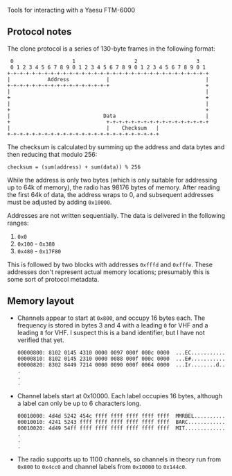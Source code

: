 Tools for interacting with a Yaesu FTM-6000

## Protocol notes

The clone protocol is a series of 130-byte frames in the following format:

```
 0                   1                   2                   3
 0 1 2 3 4 5 6 7 8 9 0 1 2 3 4 5 6 7 8 9 0 1 2 3 4 5 6 7 8 9 0 1
+-+-+-+-+-+-+-+-+-+-+-+-+-+-+-+-+-+-+-+-+-+-+-+-+-+-+-+-+-+-+-+-+
|            Address            |                               |
+-+-+-+-+-+-+-+-+-+-+-+-+-+-+-+-+                               +
|                                                               |
+                                                               +
|                                                               |
+                                                               +
|                              Data                             |
+                               +-+-+-+-+-+-+-+-+-+-+-+-+-+-+-+-+
|                               |    Checksum   |
+-+-+-+-+-+-+-+-+-+-+-+-+-+-+-+-+-+-+-+-+-+-+-+-+
```

The checksum is calculated by summing up the address and data bytes and then reducing that modulo 256:

```
checksum = (sum(address) + sum(data)) % 256
```

While the address is only two bytes (which is only suitable for addressing up to 64k of memory), the radio has 98176 bytes of memory. After reading the first 64k of data, the address wraps to 0, and subsequent addresses must be adjusted by adding `0x10000`.

Addresses are not written sequentially. The data is delivered in the following ranges:

1. `0x0`
1. `0x100` - `0x380`
1. `0x480` - `0x17F80`

This is followed by two blocks with addresses `0xfffd` and `0xfffe`. These addresses don't represent actual memory locations; presumably this is some sort of protocol metadata.

## Memory layout

- Channels appear to start at `0x800`, and occupy 16 bytes each. The frequency is stored in bytes 3 and 4 with a leading `0` for VHF and a leading `8` for VHF. I suspect this is a band identifier, but I have not verified that yet.

  ```
  00000800: 8102 0145 4310 0000 0097 000f 000c 0000  ...EC...........
  00000810: 8102 0145 2310 0000 0088 000f 000c 0000  ...E#...........
  00000820: 8302 8449 7214 0000 0090 000f 0064 0000  ...Ir........d..
  .
  .
  .
  ```

- Channel labels start at 0x10000. Each label occupies 16 bytes, although a label can only be up to 6 characters long.

  ```
  00010000: 4d4d 5242 454c ffff ffff ffff ffff ffff  MMRBEL..........
  00010010: 4241 5243 ffff ffff ffff ffff ffff ffff  BARC............
  00010020: 4d49 54ff ffff ffff ffff ffff ffff ffff  MIT.............
  .
  .
  .
  ```

- The radio supports up to 1100 channels, so channels in theory run from `0x800` to `0x4cc0` and channel labels from `0x10000` to `0x144c0`.
